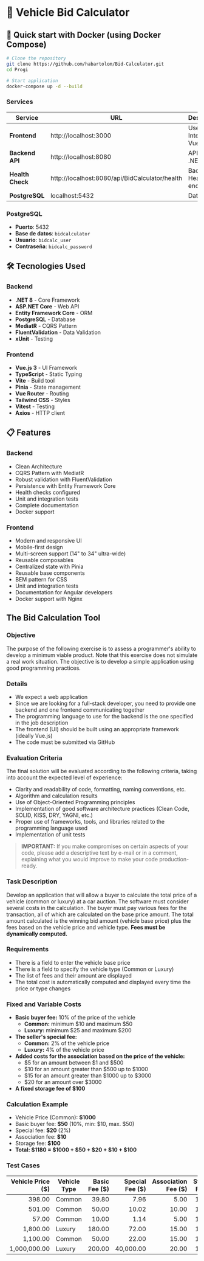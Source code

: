 # 🚗 Vehicle Bid Calculator

## 🚀 Quick start with Docker (using Docker Compose)


```bash
# Clone the repository
git clone https://github.com/habartolom/Bid-Calculator.git
cd Progi

# Start application
docker-compose up -d --build
```
### Services

| Service           | URL                                             | Description                |
|-------------------|-------------------------------------------------|----------------------------|
| **Frontend**      | http://localhost:3000                           | User Interface - Vue.js    |
| **Backend API**   | http://localhost:8080                           | API REST .NET              |
| **Health Check**  | http://localhost:8080/api/BidCalculator/health  | Backend Health endpoint    |
| **PostgreSQL**    | localhost:5432                                  | Database                   |

###  PostgreSQL
- **Puerto**: 5432
- **Base de datos**: `bidcalculator`
- **Usuario**: `bidcalc_user`
- **Contraseña**: `bidcalc_password`

## 🛠️ Tecnologies Used
### Backend
- **.NET 8** - Core Framework
- **ASP.NET Core** - Web API
- **Entity Framework Core** - ORM
- **PostgreSQL** - Database
- **MediatR** - CQRS Pattern
- **FluentValidation** - Data Validation
- **xUnit** - Testing

### Frontend
- **Vue.js 3** - UI Framework
- **TypeScript** - Static Typing
- **Vite** - Build tool
- **Pinia** - State management
- **Vue Router** - Routing
- **Tailwind CSS** - Styles
- **Vitest** - Testing
- **Axios** - HTTP client

## 📋 Features
### Backend
- Clean Architecture
- CQRS Pattern with MediatR
- Robust validation with FluentValidation
- Persistence with Entity Framework Core
- Health checks configured
- Unit and integration tests
- Complete documentation
- Docker support

### Frontend
- Modern and responsive UI
- Mobile-first design
- Multi-screen support (14" to 34" ultra-wide)
- Reusable composables
- Centralized state with Pinia
- Reusable base components
- BEM pattern for CSS
- Unit and integration tests
- Documentation for Angular developers
- Docker support with Nginx

## The Bid Calculation Tool

### Objective
The purpose of the following exercise is to assess a programmer's ability to develop a minimum viable product. Note that this exercise does not simulate a real work situation. The objective is to develop a simple application using good programming practices.

### Details
- We expect a web application
- Since we are looking for a full-stack developer, you need to provide one backend and one frontend communicating together
- The programming language to use for the backend is the one specified in the job description
- The frontend (UI) should be built using an appropriate framework (ideally Vue.js)
- The code must be submitted via GitHub

### Evaluation Criteria
The final solution will be evaluated according to the following criteria, taking into account the expected level of experience:
- Clarity and readability of code, formatting, naming conventions, etc.
- Algorithm and calculation results
- Use of Object-Oriented Programming principles
- Implementation of good software architecture practices (Clean Code, SOLID, KISS, DRY, YAGNI, etc.)
- Proper use of frameworks, tools, and libraries related to the programming language used
- Implementation of unit tests

> **IMPORTANT:** If you make compromises on certain aspects of your code, please add a descriptive text by e-mail or in a comment, explaining what you would improve to make your code production-ready.

### Task Description
Develop an application that will allow a buyer to calculate the total price of a vehicle (common or luxury) at a car auction. The software must consider several costs in the calculation. The buyer must pay various fees for the transaction, all of which are calculated on the base price amount. The total amount calculated is the winning bid amount (vehicle base price) plus the fees based on the vehicle price and vehicle type. **Fees must be dynamically computed.**

### Requirements
- There is a field to enter the vehicle base price
- There is a field to specify the vehicle type (Common or Luxury)
- The list of fees and their amount are displayed
- The total cost is automatically computed and displayed every time the price or type changes

### Fixed and Variable Costs
- **Basic buyer fee:** 10% of the price of the vehicle  
  - **Common:** minimum $10 and maximum $50  
  - **Luxury:** minimum $25 and maximum $200
- **The seller's special fee:**  
  - **Common:** 2% of the vehicle price  
  - **Luxury:** 4% of the vehicle price
- **Added costs for the association based on the price of the vehicle:**  
  - $5 for an amount between $1 and $500  
  - $10 for an amount greater than $500 up to $1000  
  - $15 for an amount greater than $1000 up to $3000  
  - $20 for an amount over $3000
- **A fixed storage fee of $100**

### Calculation Example
- Vehicle Price (Common): **$1000**
- Basic buyer fee: **$50** (10%, min: $10, max. $50)
- Special fee: **$20** (2%)
- Association fee: **$10**
- Storage fee: **$100**
- **Total: $1180 = $1000 + $50 + $20 + $10 + $100**

### Test Cases

| Vehicle Price ($) | Vehicle Type | Basic Fee ($) | Special Fee ($) | Association Fee ($) | Storage Fee ($) | Total ($)    |
|------------------:|--------------|--------------:|----------------:|--------------------:|----------------:|-------------:|
| 398.00            | Common       | 39.80         | 7.96            | 5.00                | 100.00          | 550.76       |
| 501.00            | Common       | 50.00         | 10.02           | 10.00               | 100.00          | 671.02       |
| 57.00             | Common       | 10.00         | 1.14            | 5.00                | 100.00          | 173.14       |
| 1,800.00          | Luxury       | 180.00        | 72.00           | 15.00               | 100.00          | 2,167.00     |
| 1,100.00          | Common       | 50.00         | 22.00           | 15.00               | 100.00          | 1,287.00     |
| 1,000,000.00      | Luxury       | 200.00        | 40,000.00       | 20.00               | 100.00          | 1,040,320.00 |

